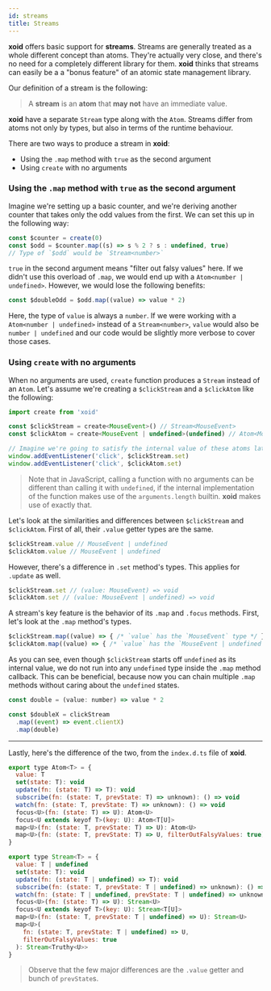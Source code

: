 ```yaml
---
id: streams
title: Streams
--- 
```


**xoid** offers basic support for **streams**. Streams are generally treated as a whole different concept than atoms. They're actually very close, and there's no need for a completely different library for them. **xoid** thinks that streams can easily be a a "bonus feature" of an atomic state management library. 

Our definition of a stream is the following:

> A **stream** is an **atom** that **may not** have an immediate value.

**xoid** have a separate `Stream` type along with the `Atom`.
Streams differ from atoms not only by types, but also in terms of the runtime behaviour. 

There are two ways to produce a stream in **xoid**:
- Using the `.map` method with `true` as the second argument 
- Using `create` with no arguments

### Using the `.map` method with `true` as the second argument 

Imagine we're setting up a basic counter, and we're deriving another counter that takes only the odd values from the first.
We can set this up in the following way:
```js
const $counter = create(0)
const $odd = $counter.map((s) => s % 2 ? s : undefined, true) 
// Type of `$odd` would be `Stream<number>`
```
`true` in the second argument means "filter out falsy values" here. 
If we didn't use this overload of `.map`, we would end up with a `Atom<number | undefined>`.
However, we would lose the following benefits:

```js
const $doubleOdd = $odd.map((value) => value * 2)
```
Here, the type of `value` is always a `number`. If we were working with a `Atom<number | undefined>` instead of a `Stream<number>`, `value` would also be `number | undefined` and our code would be slightly more verbose to cover those cases.

### Using `create` with no arguments

When no arguments are used, `create` function produces a `Stream` instead of an `Atom`. Let's assume we're creating a `$clickStream` and a `$clickAtom` like the following:

```js
import create from 'xoid'

const $clickStream = create<MouseEvent>() // Stream<MouseEvent>
const $clickAtom = create<MouseEvent | undefined>(undefined) // Atom<MouseEvent | undefined>

// Imagine we're going to satisfy the internal value of these atoms later as:
window.addEventListener('click', $clickStream.set)
window.addEventListener('click', $clickAtom.set)
```
> Note that in JavaScript, calling a function with no arguments can be different than calling it with `undefined`, if the internal implementation of the function makes use of the `arguments.length` builtin. **xoid** makes use of exactly that.

Let's look at the similarities and differences between `$clickStream` and `$clickAtom`. 
First of all, their `.value` getter types are the same.

```js
$clickStream.value // MouseEvent | undefined
$clickAtom.value // MouseEvent | undefined
```

However, there's a difference in `.set` method's types. This applies for `.update` as well.

```js
$clickStream.set // (value: MouseEvent) => void
$clickAtom.set // (value: MouseEvent | undefined) => void
```

A stream's key feature is the behavior of its `.map` and `.focus` methods. 
First, let's look at the `.map` method's types.

```js
$clickStream.map((value) => { /* `value` has the `MouseEvent` type */ })
$clickAtom.map((value) => { /* `value` has the `MouseEvent | undefined` type */ })
```
As you can see, even though `$clickStream` starts off `undefined` as its internal value, we do not run into any `undefined` type inside the `.map` method callback. This can be beneficial, because now you can chain multiple `.map` methods without caring about the `undefined` states.

```js
const double = (value: number) => value * 2

const $doubleX = clickStream
  .map((event) => event.clientX)
  .map(double)
```

---

Lastly, here's the difference of the two, from the `index.d.ts` file of **xoid**. 

```js
export type Atom<T> = {
  value: T
  set(state: T): void
  update(fn: (state: T) => T): void
  subscribe(fn: (state: T, prevState: T) => unknown): () => void
  watch(fn: (state: T, prevState: T) => unknown): () => void
  focus<U>(fn: (state: T) => U): Atom<U>
  focus<U extends keyof T>(key: U): Atom<T[U]>
  map<U>(fn: (state: T, prevState: T) => U): Atom<U>
  map<U>(fn: (state: T, prevState: T) => U, filterOutFalsyValues: true): Stream<Truthy<U>>
}

export type Stream<T> = {
  value: T | undefined
  set(state: T): void
  update(fn: (state: T | undefined) => T): void
  subscribe(fn: (state: T, prevState: T | undefined) => unknown): () => void
  watch(fn: (state: T | undefined, prevState: T | undefined) => unknown): () => void
  focus<U>(fn: (state: T) => U): Stream<U>
  focus<U extends keyof T>(key: U): Stream<T[U]>
  map<U>(fn: (state: T, prevState: T | undefined) => U): Stream<U>
  map<U>(
    fn: (state: T, prevState: T | undefined) => U,
    filterOutFalsyValues: true
  ): Stream<Truthy<U>>
}
```
> Observe that the few major differences are the `.value` getter and bunch of `prevState`s.
